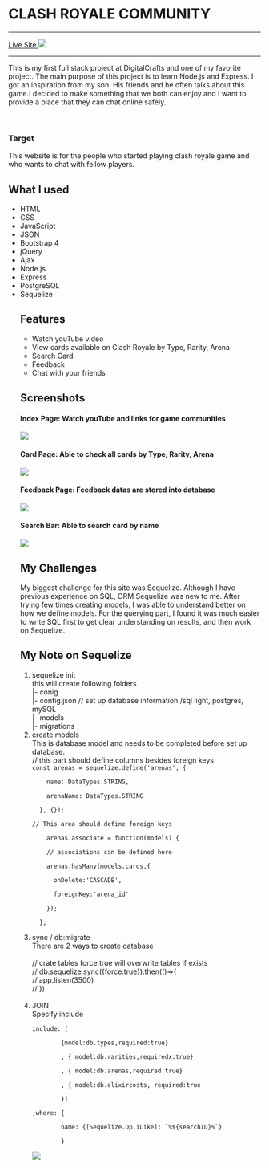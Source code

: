 # CLASH ROYALE COMMUNITY
<hr>
<a href='https://crcommunity.herokuapp.com/'>Live Site </a>
<img src = 'screenshots/all.gif'>
<hr>
<p>This is my first full stack project at DigitalCrafts and one of my favorite project. The main purpose of this project is to learn Node.js and Express. I got an inspiration from my son. His friends and he often talks about this game.I decided to make something that we both can enjoy and I want to provide a place that they can chat online safely.
</p>
<br>
<h3> Target </h3>
This website is for the people who started playing clash royale game and who wants to chat with fellow players.



## What I used
<ul>
<li>HTML</li>
<li>CSS</li>
<li>JavaScript</li>
<li>JSON</li>
<li>Bootstrap 4</li>
<li>jQuery</li>
<li>Ajax</li>
<li>Node.js</li>
<li>Express</li>
<li>PostgreSQL</li>
<li>Sequelize</li>


## Features
* Watch youTube video
* View cards available on Clash Royale by Type, Rarity, Arena
* Search Card
* Feedback 
* Chat with your friends

## Screenshots
<h4>Index Page: Watch youTube and links for game communities</h4>
<img src = 'screenshots/index.png'>

<h4>Card Page: Able to check all cards by Type, Rarity, Arena</h4>
<img src = 'screenshots/cards.png'>

<h4>Feedback Page: Feedback datas are stored into database</h4>
<img src = 'screenshots/feedback.png'>

<h4>Search Bar: Able to search card by name</h4>
<img src = 'screenshots/search.png'>

## My Challenges
My biggest challenge for this site was Sequelize. Although I have previous experience on SQL, ORM Sequelize was new to me. After trying few times creating models, I was able to understand better on how we define models. 
For the querying part, I found it was much easier to write SQL first to get clear understanding on results, and then work on Sequelize.

## My Note on Sequelize
 <ol>
<li>sequelize init</li>
this will create following folders <br/>
 |- conig<br/>
      |- config.json // set up database information /sql light, postgres, mySQL<br/>
|- models       <br/>
|- migrations<br/>

<li>create models</li>
This is database model and needs to be completed before set up database. <br/>
// this part should define columns besides foreign keys
<code>
const arenas = sequelize.define('arenas', {<br/>
    name: DataTypes.STRING,<br/>
    arenaName: DataTypes.STRING<br/>
  }, {});<br/>
// This area should define foreign keys<br/>
    arenas.associate = function(models) {<br/>
    // associations can be defined here<br/>
    arenas.hasMany(models.cards,{<br/>
      onDelete:'CASCADE',<br/>
      foreignKey:'arena_id'<br/>
    });<br/>
  };<br/>
</code>

<li>sync / db:migrate</li>
There are 2 ways to create database<br/>
<br/>
// crate tables force:true will overwrite tables if exists<br/>
// db.sequelize.sync({force:true}).then(()=>{<br/>
//     app.listen(3500)<br/>
// })<br/>
<br/>
<li>JOIN</li>
Specify include<br/>
<code>
include: [<br/>
        {model:db.types,required:true}<br/>
        , { model:db.rarities,requiredx:true}<br/>
        , { model:db.arenas,required:true}<br/>
        , { model:db.elixircosts, required:true<br/>
        }]<br/>
,where: {<br/>
        name: {[Sequelize.Op.iLike]: `%${searchID}%`}<br/>
        }<br/>
</code>

<img src='screenshots/sequelize.png'>
